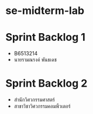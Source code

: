 # se-midterm-lab

# Sprint Backlog 1
- B6513214
- นายรามณรงค์ พันธเดช
# Sprint Backlog 2
- สำนักวิศวกรรมศาสตร์
- สาขาวิชาวิศวกรรมคอมพืวเตอร์